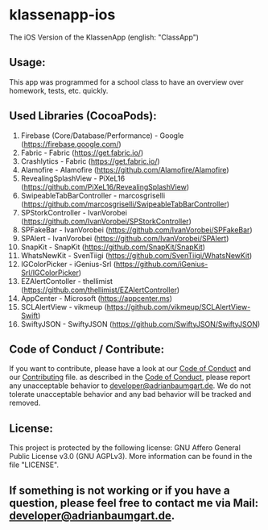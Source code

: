 # klassenapp-ios
The iOS Version of the KlassenApp (english: "ClassApp")

## Usage:
This app was programmed for a school class to have an overview over homework, tests, etc. quickly.
## Used Libraries (CocoaPods):
1. Firebase (Core/Database/Performance) - Google (https://firebase.google.com/)
2. Fabric - Fabric (https://get.fabric.io/)
3. Crashlytics - Fabric (https://get.fabric.io/)
4. Alamofire - Alamofire (https://github.com/Alamofire/Alamofire)
5. RevealingSplashView - PiXeL16 (https://github.com/PiXeL16/RevealingSplashView)
6. SwipeableTabBarController - marcosgriselli (https://github.com/marcosgriselli/SwipeableTabBarController)
7. SPStorkController - IvanVorobei (https://github.com/IvanVorobei/SPStorkController)
8. SPFakeBar - IvanVorobei (https://github.com/IvanVorobei/SPFakeBar)
9. SPAlert - IvanVorobei (https://github.com/IvanVorobei/SPAlert)
10. SnapKit - SnapKit (https://github.com/SnapKit/SnapKit)
11. WhatsNewKit - SvenTiigi (https://github.com/SvenTiigi/WhatsNewKit)
12. IGColorPicker - iGenius-Srl (https://github.com/iGenius-Srl/IGColorPicker)
13. EZAlertContoller - thellimist (https://github.com/thellimist/EZAlertController)
14. AppCenter - Microsoft (https://appcenter.ms)
15. SCLAlertView - vikmeup (https://github.com/vikmeup/SCLAlertView-Swift)
16. SwiftyJSON - SwiftyJSON (https://github.com/SwiftyJSON/SwiftyJSON)

## Code of Conduct / Contribute:
If you want to contribute, please have a look at our [Code of Conduct](https://github.com/AdriBoy21/klassenapp-ios/blob/master/CODE_OF_CONDUCT.md) and our [Contributing](https://github.com/AdriBoy21/klassenapp-ios/blob/master/CONTRIBUTING.md) file.
as described in the [Code of Conduct](https://github.com/AdriBoy21/klassenapp-ios/blob/master/CODE_OF_CONDUCT.md), please report any unacceptable behavior to developer@adrianbaumgart.de. We do not tolerate unacceptable behavior and any bad behavior will be tracked and removed.
## License:
This project is protected by the following license: GNU Affero General Public License v3.0 (GNU AGPLv3). More information can be found in the file "LICENSE".

## If something is not working or if you have a question, please feel free to contact me via Mail: [developer@adrianbaumgart.de](mailto:developer@adrianbaumgart.de).
